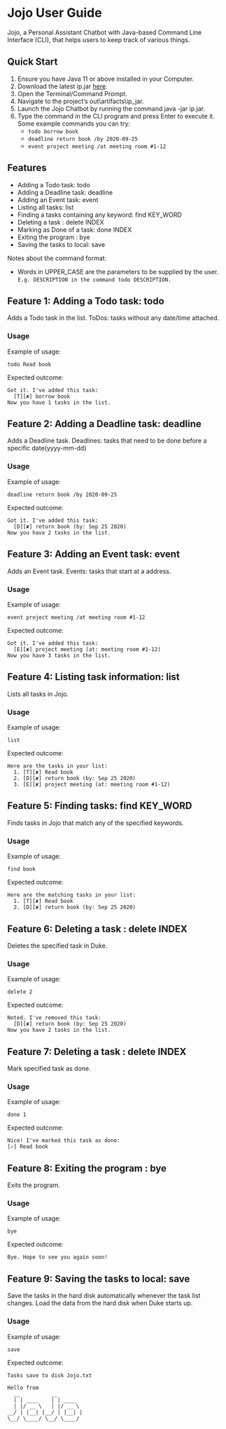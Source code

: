 # Jojo User Guide
Jojo, a Personal Assistant Chatbot with Java-based Command Line Interface (CLI), that helps users to keep track of various things. 

## Quick Start
1. Ensure you have Java 11 or above installed in your Computer.
2. Download the latest ip.jar [here](https://github.com/daiweinus/ip/releases).
3. Open the Terminal/Command Prompt.
4. Navigate to the project’s out\artifacts\ip_jar.
5. Launch the Jojo Chatbot by running the command java -jar ip.jar.
6. Type the command in the CLI program and press Enter to execute it.  
   Some example commands you can try:
   + ` todo borrow book `
   + `deadline return book /by 2020-09-25`
   + `event project meeting /at meeting room #1-12`

## Features 
+ Adding a Todo task: todo
+ Adding a Deadline task: deadline
+ Adding an Event task: event
+ Listing all tasks: list
+ Finding a tasks containing any keyword: find KEY_WORD
+ Deleting a task : delete INDEX
+ Marking as Done of a task: done INDEX
+ Exiting the program : bye
+ Saving the tasks to local: save

Notes about the command format:
+ Words in UPPER_CASE are the parameters to be supplied by the user.  
  ` E.g. DESCRIPTION in the command todo DESCRIPTION. `

## Feature 1: Adding a Todo task: todo 
Adds a Todo task in the list. ToDos: tasks without any date/time attached.

### Usage
Example of usage:
```
todo Read book
```

Expected outcome:
```
Got it. I've added this task:
  [T][✘] borrow book
Now you have 1 tasks in the list.
```

## Feature 2: Adding a Deadline task: deadline
Adds a Deadline task. Deadlines: tasks that need to be done before a specific date(yyyy-mm-dd)

### Usage
Example of usage:
```
deadline return book /by 2020-09-25
```

Expected outcome:
```
Got it. I've added this task:
  [D][✘] return book (by: Sep 25 2020)
Now you have 2 tasks in the list.
```

## Feature 3: Adding an Event task: event
Adds an Event task. Events: tasks that start at a address.

### Usage
Example of usage:
```
event project meeting /at meeting room #1-12
```

Expected outcome:
```
Got it. I've added this task:
  [E][✘] project meeting (at: meeting room #1-12)
Now you have 3 tasks in the list.
```

## Feature 4: Listing task information: list
Lists all tasks in Jojo.

### Usage
Example of usage:
```
list
```

Expected outcome:
```
Here are the tasks in your list:
  1. [T][✘] Read book
  2. [D][✘] return book (by: Sep 25 2020)
  3. [E][✘] project meeting (at: meeting room #1-12)
```

## Feature 5: Finding tasks: find KEY_WORD
Finds tasks in Jojo that match any of the specified keywords.

### Usage
Example of usage:
```
find book
```

Expected outcome:
```
Here are the matching tasks in your list:
  1. [T][✘] Read book
  2. [D][✘] return book (by: Sep 25 2020)
```

## Feature 6: Deleting a task : delete INDEX
Deletes the specified task in Duke.

### Usage
Example of usage:
```
delete 2
```

Expected outcome:
```
Noted. I've removed this task:
  [D][✘] return book (by: Sep 25 2020)
Now you have 2 tasks in the list.
```

## Feature 7: Deleting a task : delete INDEX
Mark specified task as done.

### Usage
Example of usage:
```
done 1
```

Expected outcome:
```
Nice! I've marked this task as done:
[✓] Read book
```

## Feature 8: Exiting the program : bye
Exits the program.

### Usage
Example of usage:
```
bye
```

Expected outcome:
```
Bye. Hope to see you again soon!
```

## Feature 9: Saving the tasks to local: save
Save the tasks in the hard disk automatically whenever the task list changes. Load the data from the hard disk when Duke starts up. 

### Usage
Example of usage:
```
save
```

Expected outcome:
```
Tasks save to disk Jojo.txt

```
```
Hello from
  __          __ 
  | | ____    | | ____
  | |/ __ \   | |/ __ \
__/ | |__| |__/ | |__| |
\__/ \____/ \__/ \____/

```
